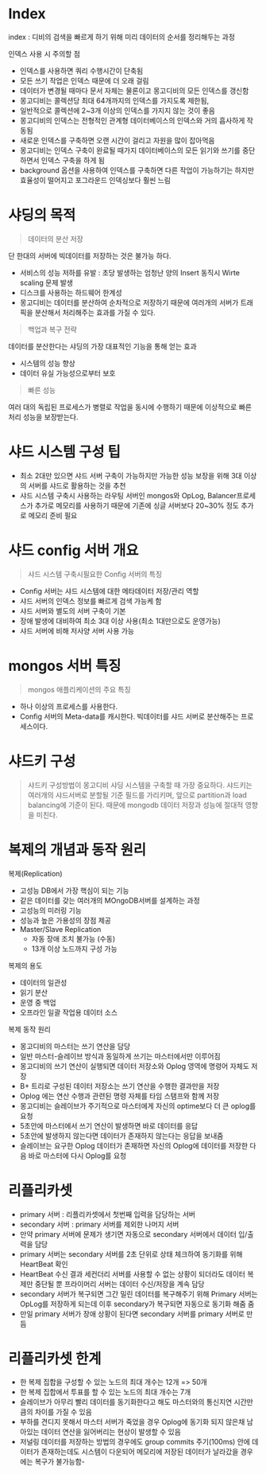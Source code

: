 # Index

index : 디비의 검색을 빠르게 하기 위해 미리 데이터의 순서를 정리해두는 과정

인덱스 사용 시 주의할 점
- 인덱스를 사용하면 쿼리 수행시간이 단축됨
- 모든 쓰기 작업은 인덱스 때문에 더 오래 걸림
- 데이터가 변경될 때마다 문서 자체는 물론이고 몽고디비의 모든 인덱스를 갱신함
- 몽고디비는 콜렉션당 최대 64개까지의 인덱스를 가지도록 제한됨,
- 일반적으로 콜렉션에 2~3개 이상의 인덱스를 가지지 않는 것이 좋음
- 몽고디비의 인덱스는 전형적인 관계형 데이터베이스의 인덱스와 거의 흡사하게 작동됨
- 새로운 인덱스를 구축하면 오랜 시간이 걸리고 자원을 많이 잡아먹음
- 몽고디비는 인덱스 구축이 완료될 때가지 데이터베이스의 모든 읽기와 쓰기를 중단하면서 인덱스 구축을 하게 됨
- background 옵션을 사용하여 인덱스를 구축하면 다른 작업이 가능하기는 하지만 효율성이 떨어지고 포그라운드 인덱싱보다 훨씬 느림

# 샤딩의 목적
> 데이터의 분산 저장

단 한대의 서버에 빅데이터를 저장하는 것은 불가능 하다.
- 서비스의 성능 저하를 유발 : 초당 발생하는 엄청난 양의 Insert 동직시 Wirte scaling 문제 발생
- 디스크를 사용하는 하드웨어 한계성
- 몽고디비는 데이터를 분산하여 순차적으로 저장하기 때문에 여러개의 서버가 트래픽을 분산해서 처리해주는 효과를 가질 수 있다.

> 백업과 복구 전략

데이터를 분산한다는 샤딩의 가장 대표적인 기능을 통해 얻는 효과
- 시스템의 성능 향상
- 데이터 유실 가능성으로부터 보호

> 빠른 성능

여러 대의 독립된 프로세스가 병렬로 작업을 동시에 수행하기 때문에 이상적으로 빠른 처리 성능을 보장받는다.

# 샤드 시스템 구성 팁
- 최소 2대만 있으면 샤드 서버 구축이 가능하지만 가능한 성능 보장을 위해 3대 이상의 서버를 샤드로 활용하는 것을 추천
- 샤드 시스템 구축시 사용하는 라우팅 서버인 mongos와 OpLog, Balancer프로세스가 추가로 메모리를 사용하기 때문에 기존에
싱글 서버보다 20~30% 정도 추가로 메모리 준비 필요

# 샤드 config 서버 개요
> 샤드 시스템 구축시필요한 Config 서버의 특징

- Config 서버는 샤드 시스템에 대한 메타데이터 저장/관리 역할
- 샤드 서버의 인덱스 정보를 빠르게 검색 가능케 함
- 샤드 서버와 별도의 서버 구축이 기본
- 장애 발생에 대비하여 최소 3대 이상 사용(최소 1대만으로도 운영가능)
- 샤드 서버에 비해 저사양 서버 사용 가능

# mongos 서버 특징
> mongos 애플리케이션의 주요 특징

- 하나 이상의 프로세스를 사용한다.
- Config 서버의 Meta-data를 캐시한다.
빅데이터를 샤드 서버로 분산해주는 프로세스이다.

# 샤드키 구성
> 샤드키 구성방법이 몽고디비 샤딩 시스템을 구축할 때 가장 중요하다.
샤드키는 여러개의 샤드서버로 분할될 기준 필드를 가리키며, 앞으로
partition과 load balancing에 기준이 된다. 때문에 mongodb 데이터 저장과 성능에 절대적 영향을 미친다.

# 복제의 개념과 동작 원리
복제(Replication)
- 고성능 DB에서 가장 핵심이 되는 기능
- 같은 데이터를 갖는 여러개의 MOngoDB서버를 설계하는 과정
- 고성능의 미러링 기능
- 성능과 높은 가용성의 장점 제공
- Master/Slave Replication
  - 자동 장애 조치 불가능 (수동)
  - 13개 이상 노드까지 구성 가능
  
복제의 용도
- 데이터의 일관성
- 읽기 분산
- 운영 중 백업
- 오프라인 일괄 작업용 데이터 소스

복제 동작 원리
- 몽고디비의 마스터는 쓰기 연산을 담당
- 일반 마스터-슬레이브 방식과 동일하게 쓰기는 마스터에서만 이루어짐
- 몽고디비의 쓰기 연산이 실행되면 데이터 저장소와 Oplog 영역에 명령어 자체도 저장
- B+ 트리로 구성된 데이터 저장소는 쓰기 연산을 수행한 결과만을 저장
- Oplog 에는 연산 수행과 관련된 명령 자체를 타임 스탬프와 함께 저장
- 몽고디비는 슬레이브가 주기적으로 마스터에게 자신의 optime보다 더 큰 oplog를 요청
- 5초안에 마스터에서 쓰기 연산이 발생하면 바로 데이터를 응답
- 5초안에 발생하지 않는다면 데이터가 존재하지 않는다는 응답을 보내줌
- 슬레이브는 요구한 Oplog 데이터가 존재하면 자신의 Oplog에 데이터를 저장한 다음 바로 마스터에 다시 Oplog를 요청

# 리플리카셋
- primary 서버 : 리플리카셋에서 첫번째 입력을 담당하는 서버
- secondary 서버 : primary 서버를 제외한 나머지 서버
- 만약 primary 서버에 문제가 생기면 자동으로 secondary 서버에서 데이터 입/출력을 담당
- primary 서버는 secondary 서버를 2초 단위로 상태 체크하여 동기화를 위해 HeartBeat 확인
- HeartBeat 수신 결과 세컨더리 서버를 사용할 수 없는 상황이 되더라도 데이터 복제만 중단될 뿐 프라이머리 서버는 데이터 수신/저장을 계속 담당
- secondary 서버가 복구되면 그간 밀린 데이터를 복구해주기 위해 Primary 서버는 OpLog를 저장하게 되는데 이후 secondary가 복구되면 자동으로 동기화 해줌
줌 
- 만일 primary 서버가 장애 상황이 된다면 secondary 서버를 primary 서버로 만듬

# 리플리카셋 한계
- 한 복제 집합을 구성할 수 있는 노드의 최대 개수는 12개 => 50개
- 한 복제 집합에서 투표를 할 수 있는 노드의 최대 개수는 7개
- 슬레이브가 아무리 빨리 데이터를 동기화한다고 해도 마스터와의 통신지연 시간만큼의 차이를 가질 수 있음
- 부하를 견디지 못해서 마스터 서버가 죽었을 경우 Oplog에 동기화 되지 않은채 남아있는 데이터 연산을 잃어버리는 현상이 발생할 수 있음
- 저널링 데이터를 저장하는 방법의 경우에도 group commits 주기(100ms) 안에 데이터가 존재하는데도 시스템이 다운되어 메모리에 저장된 데이터가 날라갔을 경우에는 복구가 불가능함- 



 
  
  
  
  
  
  
  



